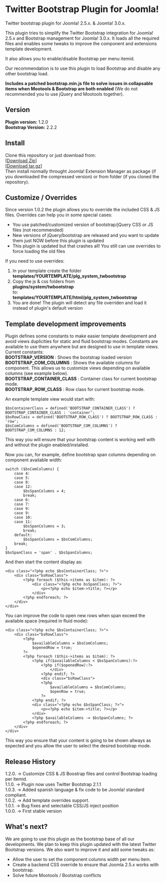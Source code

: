 Twitter Bootstrap Plugin for Joomla!
===============

Twitter bootstrap plugin for Joomla! 2.5.x. & Joomla! 3.0.x.  

This plugin tries to simplify the Twitter Bootstrap integration for Joomla! 2.5.x and Bootstrap management for Joomla! 3.0.x. It loads all the required files and enables some tweaks to improve the component and extensions template development.  

It also allows you to enable/disable Bootstrap per menu itemid.  

Our recommendation is to use this plugin to load Bootstrap and disable any other bootstrap load.  

**Includes a patched bootstrap.min.js file to solve issues in collapsable items when Mootools & Bootstrap are both enabled** (We do not recommended you to use jQuery and Mootools together).

Version 
---------------
**Plugin version:** 1.2.0  
**Bootstrap Version:** 2.2.2  

Install
---------------
Clone this repository or just download from:  
[[Download Zip](https://github.com/digitaldisseny/plg_sys_twbootstrap/zipball/master)]  
[[Download tar.gz](https://github.com/digitaldisseny/plg_sys_twbootstrap/tarball/master)]  
Then install normally throught Joomla! Extension Manager as package (if you downloaded the compressed version) or from folder (if you cloned the repository).

Customize / Overrides
---------------
Since version 1.0.2 the plugin allows you to override the included CSS & JS files. Overrides can help you in some special cases:    
* You use patched/customized version of bootstrap/jQuery CSS or JS files (not recommended)  
* New versions of jQuery/bootstrap are released and you want to update them just NOW before this plugin is updated  
* This plugin is updated but that crashes all! You still can use overrides to force loading the old files  
  
If you need to use overrides:  
1. In your template create the folder  
    **templates/YOURTEMPLATE/plg_system_twbootstrap**  
2. Copy the js & css folders from   
    **plugins/system/twbootstrap**  
    to:  
        **templates/YOURTEMPLATE/html/plg_system_twbootstrap**  
3. You are done! The plugin will detect any file overriden and load it instead of plugin's default version

Template development improvements
---------------
Plugin defines some constants to make easier template development and avoid views duplicities for static and fluid bootstrap modes. Constants are available to use them anywhere but are designed to use in template views.  
Current constants:  
**BOOTSTRAP_VERSION** : Shows the bootstrap loaded version  
**BOOTSTRAP_COM_COLUMNS** : Shows the available columns for component. This allows us to customize views depending on available columns (see example below).  
**BOOTSTRAP_CONTAINER_CLASS** : Container class for current bootstrap mode.  
**BOOTSTRAP_ROW_CLASS** : Row class for current bootstrap mode.  

An example template view would start with:  

    $bsContainerClass = defined('BOOTSTRAP_CONTAINER_CLASS') ? BOOTSTRAP_CONTAINER_CLASS : 'container';  
    $bsRowClass = defined('BOOTSTRAP_ROW_CLASS') ? BOOTSTRAP_ROW_CLASS : 'row';  
    $bsComColumns = defined('BOOTSTRAP_COM_COLUMNS') ? BOOTSTRAP_COM_COLUMNS : 12;
    
This way you will ensure that your bootstrap content is working well with and without the plugin enabled/installed.  

Now you can, for example, define bootstrap span columns depending on component available width:  

    switch ($bsComColumns) {
        case 4:
        case 5:
        case 8:
        case 12:
            $bsSpanColumns = 4;
            break;
        case 6:
        case 7:
        case 9:
        case 9:
        case 10:
        case 11:
            $bsSpanColumns = 3;
            break;
        default:
            $bsSpanColumns = $bsComColumns;
        break;
    }
    $bsSpanClass = 'span' . $bsSpanColumns; 

And then start the content display as:  

	<div class="<?php echo $bsContainerClass; ?>">
		<div class="bsRowClass">
			<?php foreach ($this->items as $item): ?>
				<div class="<?php echo bsSpanClass; ?>">
					<p><?php echo $item->title; ?></p>
				</div>
			<?php endforeach; ?>
		</div>
	</div>
	
You can improve the code to open new rows when span exceed the available space (required in fluid mode):

	<div class="<?php echo $bsContainerClass; ?>">
	    <div class="bsRowClass">
		    <?php
		        $availableColumns = $bsComColumns;
		        $openedRow = true;
		    ?>
			<?php foreach ($this->items as $item): ?>
			    <?php if($availableColumns < $bsSpanColumns):?>
			        <?php if($openedRow):?>
			            </div>
			        <?php endif; ?>
			        <div class="bsRowClass">
			        <?php
			            $availableColumns = $bsComColumns;
                        $openRow = true;
                    ?>
			    <?php endif; ?>
				<div class="<?php echo $bsSpanClass; ?>">
					<p><?php echo $item->title; ?></p>
				</div>
				<?php $availableColumns -= $bsSpanColumns; ?>
			<?php endforeach; ?>
		</div>
	</div>
	
This way you ensure that your content is going to be shown allways as expected and you allow the user to select the desired bootstrap mode.  

Release History
---------------
1.2.0. -> Customize CSS & JS Boostrap files and control Bootstrap loading per itemid.  
1.1.0. -> Plugin now uses Twitter Bootstrap 2.1.1  
1.0.3. -> Added spanish language & fix code to be Joomla! standard compliant.  
1.0.2. -> Add template overrides support.  
1.0.1. -> Bug fixes and selectable CSS/JS inject position  
1.0.0. -> First stable version  

What's next?
---------------
We are going to use this plugin as the bootstrap base of all our developments. We plan to keep this plugin updated with the latest Twitter Bootstrap versions. We also want to improve it and add some tweaks as:  
* Allow the user to set the component columns width per menu item. 
* Create a backend CSS override to ensure that Joomla 2.5.x works with bootstrap.
* Solve future Mootools / Bootstrap conflicts     
